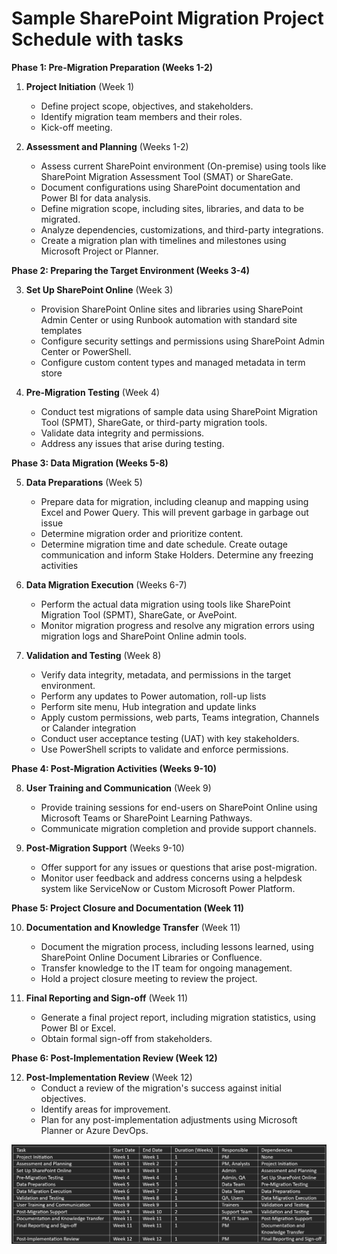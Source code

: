 <h1><strong>Sample SharePoint Migration Project Schedule with tasks</strong></h1>
<p><strong>Phase 1: Pre-Migration Preparation (Weeks 1-2)</strong></p>
<ol>
<li>
<p><strong>Project Initiation</strong> (Week 1)</p>
<ul>
<li>Define project scope, objectives, and stakeholders.</li>
<li>Identify migration team members and their roles.</li>
<li>Kick-off meeting.</li>
</ul>
</li>
<li>
<p><strong>Assessment and Planning</strong> (Weeks 1-2)</p>
<ul>
<li>Assess current SharePoint environment (On-premise) using tools like SharePoint Migration Assessment Tool (SMAT) or ShareGate.</li>
<li>Document configurations using SharePoint documentation and Power BI for data analysis.</li>
<li>Define migration scope, including sites, libraries, and data to be migrated.</li>
<li>Analyze dependencies, customizations, and third-party integrations.</li>
<li>Create a migration plan with timelines and milestones using Microsoft Project or Planner.</li>
</ul>
</li>
</ol>
<p><strong>Phase 2: Preparing the Target Environment (Weeks 3-4)</strong></p>
<ol start="3">
<li>
<p><strong>Set Up SharePoint Online</strong> (Week 3)</p>
<ul>
<li>Provision SharePoint Online sites and libraries using SharePoint Admin Center or using Runbook automation with standard site templates</li>
<li>Configure security settings and permissions using SharePoint Admin Center or PowerShell.</li>
<li>Configure custom content types and managed metadata in term store</li>
</ul>
</li>
<li>
<p><strong>Pre-Migration Testing</strong> (Week 4)</p>
<ul>
<li>Conduct test migrations of sample data using SharePoint Migration Tool (SPMT), ShareGate, or third-party migration tools.</li>
<li>Validate data integrity and permissions.</li>
<li>Address any issues that arise during testing.</li>
</ul>
</li>
</ol>
<p><strong>Phase 3: Data Migration (Weeks 5-8)</strong></p>
<ol start="5">
<li>
<p><strong>Data Preparations</strong> (Week 5)</p>
<ul>
<li>Prepare data for migration, including cleanup and mapping using Excel and Power Query. This will prevent garbage in garbage out issue</li>
<li>Determine migration order and prioritize content.</li>
<li>Determine migration time and date schedule. Create outage communication and inform Stake Holders. Determine any freezing activities</li>
</ul>
</li>
<li>
<p><strong>Data Migration Execution</strong> (Weeks 6-7)</p>
<ul>
<li>Perform the actual data migration using tools like SharePoint Migration Tool (SPMT), ShareGate, or AvePoint.</li>
<li>Monitor migration progress and resolve any migration errors using migration logs and SharePoint Online admin tools.</li>
</ul>
</li>
<li>
<p><strong>Validation and Testing</strong> (Week 8)</p>
<ul>
<li>Verify data integrity, metadata, and permissions in the target environment.</li>
<li>Perform any updates to Power automation, roll-up lists</li>
<li>Perform site menu, Hub integration and update links</li>
<li>Apply custom permissions, web parts, Teams integration, Channels or Calander integration</li>
<li>Conduct user acceptance testing (UAT) with key stakeholders.</li>
<li>Use PowerShell scripts to validate and enforce permissions.</li>
</ul>
</li>
</ol>
<p><strong>Phase 4: Post-Migration Activities (Weeks 9-10)</strong></p>
<ol start="8">
<li>
<p><strong>User Training and Communication</strong> (Week 9)</p>
<ul>
<li>Provide training sessions for end-users on SharePoint Online using Microsoft Teams or SharePoint Learning Pathways.</li>
<li>Communicate migration completion and provide support channels.</li>
</ul>
</li>
<li>
<p><strong>Post-Migration Support</strong> (Weeks 9-10)</p>
<ul>
<li>Offer support for any issues or questions that arise post-migration.</li>
<li>Monitor user feedback and address concerns using a helpdesk system like ServiceNow or Custom Microsoft Power Platform.</li>
</ul>
</li>
</ol>
<p><strong>Phase 5: Project Closure and Documentation (Week 11)</strong></p>
<ol start="10">
<li>
<p><strong>Documentation and Knowledge Transfer</strong> (Week 11)</p>
<ul>
<li>Document the migration process, including lessons learned, using SharePoint Online Document Libraries or Confluence.</li>
<li>Transfer knowledge to the IT team for ongoing management.</li>
<li>Hold a project closure meeting to review the project.</li>
</ul>
</li>
<li>
<p><strong>Final Reporting and Sign-off</strong> (Week 11)</p>
<ul>
<li>Generate a final project report, including migration statistics, using Power BI or Excel.</li>
<li>Obtain formal sign-off from stakeholders.</li>
</ul>
</li>
</ol>
<p><strong>Phase 6: Post-Implementation Review (Week 12)</strong></p>
<ol start="12">
<li><strong>Post-Implementation Review</strong> (Week 12)
<ul>
<li>Conduct a review of the migration's success against initial objectives.</li>
<li>Identify areas for improvement.</li>
<li>Plan for any post-implementation adjustments using Microsoft Planner or Azure DevOps.</li>
</ul>
</li>
</ol>
<p><img src="https://github.com/rootmeet/ManitobaHydroRFS/blob/main/schedule.png" /></p>

